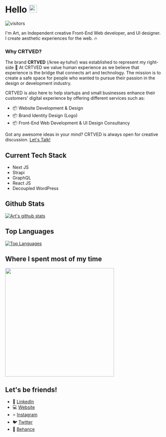 
# Hello <img src="https://media.giphy.com/media/hvRJCLFzcasrR4ia7z/giphy.gif" width="25px">
![visitors]( https://visitor-badge.glitch.me/badge?page_id=crtved )

I'm Art, an Independent creative Front-End Web developer, and UI designer. 
I create aesthetic experiences for the web. :fire:

### Why CRTVED?
The brand **CRTVED** (/kree·ay·tuhv/) was established to represent my right-side 🧠 At CRTVED we value human experience as we believe that experience is the bridge that connects art and technology. The mission is to create a safe space for people who wanted to pursue their passion in the design or development industry.

CRTVED is also here to help startups and small businesses enhance their customers' digital experience by offering different services such as:
- 📦 Website Development & Design
- 📦 Brand Identity Design (Logo)
- 📦 Front-End Web Development & UI Design Consultancy

Got any awesome ideas in your mind? CRTVED is always open for creative discussion. [Let's Talk!](mailto:crtved.artsandiego@gmail.com)

## Current Tech Stack
- Next JS
- Strapi
- GraphQL
- React JS
- Decoupled WordPress

## Github Stats
[![Art's github stats](https://github-readme-stats.vercel.app/api?username=crtved&show_icons=true&theme=nord&count_private=true)](#)

## Top Languages
[![Top Languages](https://github-readme-stats.vercel.app/api/top-langs/?username=crtved&layout=compact&theme=nord)](#)

## Where I spent most of my time
<!--[![Art's wakatime stats](https://github-readme-stats.vercel.app/api/wakatime?username=crtved&custom_title=Art%27s%20Language%20Stats&theme=nord)](https://github.com/anuraghazra/github-readme-stats)-->
<img src="https://wakatime.com/share/@crtved/2ca6cd40-15fc-4681-9cd3-7fe81511838a.svg" height=350/>

## Let's be friends!
- :man: [LinkedIn](https://www.linkedin.com/in/artsandiego/)
- :computer: [Website](https://artsandiego.dev/)
- :star: [Instagram](https://www.instagram.com/_crt.ved)
- :bird: [Twitter](https://www.twitter.com/crtved)
- :art: [Behance](https://www.behance.net/crtved)
